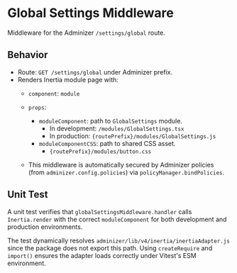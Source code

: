 # Global Settings Middleware

Middleware for the Adminizer `/settings/global` route.

## Behavior

- Route: `GET /settings/global` under Adminizer prefix.
- Renders Inertia module page with:
  - `component`: `module`
  - `props`:
    - `moduleComponent`: path to `GlobalSettings` module.
      - In development: `/modules/GlobalSettings.tsx`
      - In production: `{routePrefix}/modules/GlobalSettings.js`
    - `moduleComponentCSS`: path to shared CSS asset.
      - `{routePrefix}/modules/button.css`
    
  - This middleware is automatically secured by Adminizer policies (from `adminizer.config.policies`) via `policyManager.bindPolicies`.

## Unit Test

A unit test verifies that `globalSettingsMiddleware.handler` calls `Inertia.render` with the correct `moduleComponent` for both development and production environments.

The test dynamically resolves `adminizer/lib/v4/inertia/inertiaAdapter.js` since
the package does not export this path. Using `createRequire` and `import()`
ensures the adapter loads correctly under Vitest's ESM environment.
